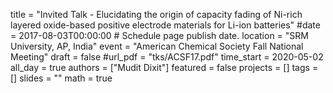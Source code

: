 title = "Invited Talk - Elucidating the origin of capacity fading of Ni-rich layered oxide-based positive electrode materials for Li-ion batteries"
#date = 2017-08-03T00:00:00  # Schedule page publish date.
location = "SRM University, AP, India"
event = "American Chemical Society Fall National Meeting"
draft = false
#url_pdf = "tks/ACSF17.pdf"
time_start = 2020-05-02
all_day = true
authors = ["Mudit Dixit"]
featured = false
projects = []
tags = []
slides = ""
math = true
